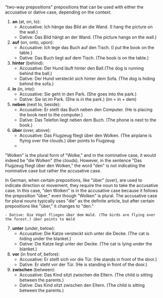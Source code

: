 "two-way prepositions"
prepositions that can be used with either the accusative or dative case, depending on the context.

1. **an** (at, on, to):
    - Accusative: Ich hänge das Bild an die Wand. (I hang the picture on the wall.)
    - Dative: Das Bild hängt an der Wand. (The picture hangs on the wall.)
2. **auf** (on, onto, upon):
    - Accusative: Ich lege das Buch auf den Tisch. (I put the book on the table.)
    - Dative: Das Buch liegt auf dem Tisch. (The book is on the table.)
3. **hinter** (behind):
    - Accusative: Der Hund läuft hinter den Ball.(The dog is running behind the ball.)
    - Dative: Der Hund versteckt sich hinter dem Sofa. (The dog is hiding behind the sofa.)
4. **in** (in, into):
    - Accusative: Sie geht in den Park. (She goes into the park.)
    - Dative: Sie ist im Park. (She is in the park.) (im = in + dem)
5. **neben** (next to, beside):
    - Accusative: Er stellt das Buch neben den Computer. (He is placing the book next to the computer.)
    - Dative: Das Telefon liegt neben dem Buch. (The phone is next to the book.)
6. **über** (over, above):
    - Accusative: Das Flugzeug fliegt über den Wolken. (The airplane is flying over the clouds.) über points to Flugzeug
    - 
"Wolken" is the plural form of "Wolke," and in the nominative case, it would indeed be "die Wolken" (the clouds). However, in the sentence "Das Flugzeug fliegt über den Wolken," the word "den" is not indicating the nominative case but rather the accusative case.

In German, when certain prepositions, like "über" (over), are used to indicate direction or movement, they require the noun to take the accusative case. In this case, "den Wolken" is in the accusative case because it follows the preposition "über," even though "Wolken" is plural. The accusative case for plural nouns typically uses "die" as the definite article, but after certain prepositions like "über," it changes to "den."


    - Dative: Die Vögel fliegen über dem Wald. (The birds are flying over the forest.) über points to Wald
7. **unter** (under, below):
    - Accusative: Die Katze versteckt sich unter die Decke. (The cat is hiding under the blanket.)
    - Dative: Die Katze liegt unter der Decke. (The cat is lying under the blanket.)
8. **vor** (in front of, before):
    - Accusative: Er stellt sich vor die Tür. (He stands in front of the door.)
    - Dative: Er steht vor der Tür. (He is standing in front of the door.)
9. **zwischen** (between):
    - Accusative: Das Kind sitzt zwischen die Eltern. (The child is sitting between the parents.)
    - Dative: Das Kind sitzt zwischen den Eltern. (The child is sitting between the parents.)